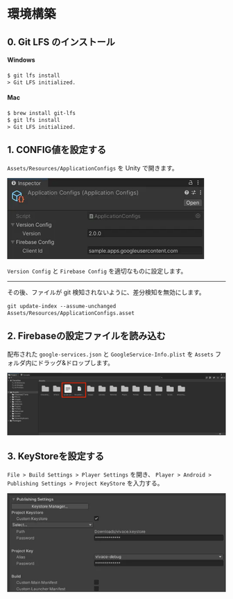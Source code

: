 # 環境構築

## 0. Git LFS のインストール
#### Windows
```shell
$ git lfs install
> Git LFS initialized.
```

#### Mac
```shell
$ brew install git-lfs
$ git lfs install
> Git LFS initialized.
```

## 1. CONFIG値を設定する
`Assets/Resources/ApplicationConfigs` を Unity で開きます。

![ApplicationConfigs](img/ENVIRONMENT_1.webp)

`Version Config` と `Firebase Config` を適切なものに設定します。

---

その後、ファイルが git 検知されないように、差分検知を無効にします。
```shell
git update-index --assume-unchanged Assets/Resources/ApplicationConfigs.asset
```

## 2. Firebaseの設定ファイルを読み込む
配布された `google-services.json` と `GoogleService-Info.plist` を
`Assets` フォルダ内にドラッグ&ドロップします。

![GoogleService](img/ENVIRONMENT_2.webp)

## 3. KeyStoreを設定する
`File > Build Settings > Player Settings` を開き、
`Player > Android > Publishing Settings > Project KeyStore` を入力する。

![ProjectKeyStore](img/ENVIRONMENT_3.webp)
